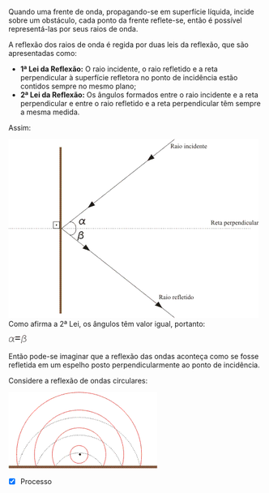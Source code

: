 Quando uma frente de onda, propagando-se em superfície líquida, incide
sobre um obstáculo, cada ponto da frente reflete-se, então é possível
representá-las por seus raios de onda.

A reflexão dos raios de onda é regida por duas leis da reflexão, que são
apresentadas como:

-   **1ª Lei da Reflexão:** O raio incidente, o raio refletido e a reta
    perpendicular à superfície refletora no ponto de incidência estão
    contidos sempre no mesmo plano;
-   **2ª Lei da Reflexão:** Os ângulos formados entre o raio incidente e
    a reta perpendicular e entre o raio refletido e a reta perpendicular
    têm sempre a mesma medida.

Assim:

![](Imagens/Pasted%20image%2020201011215235.png)
Como afirma a 2ª Lei, os ângulos têm valor igual, portanto:

![](Imagens/Pasted%20image%2020201011215827.png)

Então pode-se imaginar que a reflexão das ondas aconteça como se fosse
refletida em um espelho posto perpendicularmente ao ponto de incidência.

Considere a reflexão de ondas circulares:

![](Imagens/Pasted%20image%2020201011215836.png)

- [x] Processo
